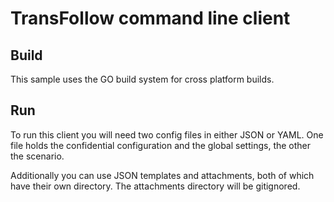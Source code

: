 
# TransFollow command line client

## Build
This sample uses the GO build system for cross platform builds. 

## Run
To run this client you will need two config files in either JSON or YAML. One file holds the confidential configuration 
and the global settings, the other the scenario.

Additionally you can use JSON templates and attachments, both of which have their own directory. The attachments directory will be gitignored.
